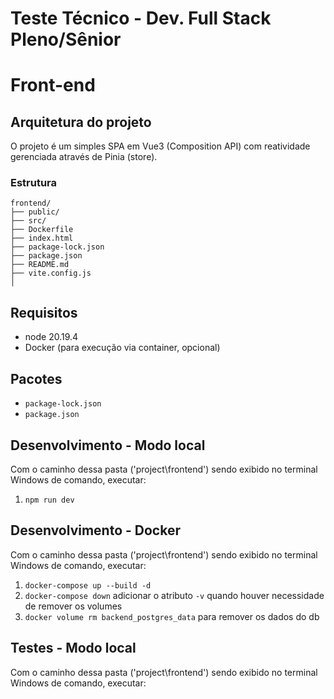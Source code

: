 # Teste Técnico - Dev. Full Stack Pleno/Sênior


# Front-end
## Arquitetura do projeto
O projeto é um simples SPA em Vue3 (Composition API) com reatividade gerenciada através de Pinia (store).

### Estrutura
```
frontend/
├── public/
├── src/
├── Dockerfile
├── index.html
├── package-lock.json
├── package.json
├── README.md
├── vite.config.js
│   

```

## Requisitos
- node 20.19.4
- Docker (para execução via container, opcional)

## Pacotes
- ``package-lock.json``
- ``package.json``


## Desenvolvimento - Modo local
Com o caminho dessa pasta ('project\frontend\') sendo exibido no terminal Windows de comando, executar:
1. ``npm run dev``

## Desenvolvimento - Docker
Com o caminho dessa pasta ('project\frontend\') sendo exibido no terminal Windows de comando, executar:
1. ``docker-compose up --build -d``
2. ``docker-compose down`` adicionar o atributo ``-v`` quando houver necessidade de remover os volumes
3. ``docker volume rm backend_postgres_data`` para remover os dados do db

## Testes - Modo local
Com o caminho dessa pasta ('project\frontend\') sendo exibido no terminal Windows de comando, executar:
